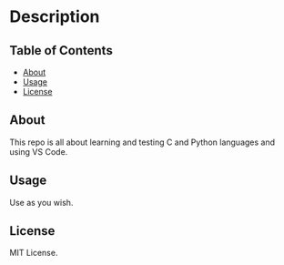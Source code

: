 # Description

## Table of Contents

- [About](#about)
- [Usage](#usage)
- [License](#license)

## About <a name = "about"></a>

This repo is all about learning and testing C and Python languages and using VS Code.

## Usage <a name = "license"></a>

Use as you wish.

## License <a name = "license"></a>

MIT License.